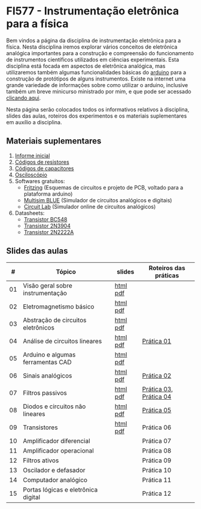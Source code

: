 # FI577 - Instrumentação eletrônica para a física

Bem vindos a página da disciplina de instrumentação eletrônica para a física. Nesta disciplina iremos explorar vários conceitos de eletrônica analógica importantes para a construção e compreensão do funcionamento de instrumentos científicos utilizados em ciências experimentais. Esta disciplina está focada em aspectos de eletrônica analógica, mas utilizaremos também algumas funcionalidades básicas do [arduino](http://www.arduino.cc) para a construção de protótipos de alguns instrumentos. Existe na internet uma grande variedade de informações sobre como utilizar o arduino, inclusive também um breve minicurso ministrado por mim, e que pode ser acessado [clicando aqui](minicurso_arduino.html).

Nesta página serão colocados todos os informativos relativos à disciplina, slides das aulas, roteiros dos experimentos e os materiais suplementares em auxílio a disciplina.

## Materiais suplementares

1. [Informe inicial](https://www.dropbox.com/s/0opfomssomraefd/informe_inicial.pdf?dl=0)
2. [Códigos de resistores](https://www.dropbox.com/s/7tp49dwx68755qn/resistores.pdf?dl=0)
3. [Códigos de capacitores](https://www.dropbox.com/s/484ycuat1s8cm5d/capacitores.pdf?dl=0)
4. [Osciloscópio](https://www.dropbox.com/s/27jkhdf64go2dct/osciloscopio.pdf?dl=0)
5. Softwares gratuitos:
    * [Fritzing](http://www.fritzing.org) (Esquemas de circuitos e projeto de PCB, voltado para a plataforma arduino)
    * [Multisim BLUE](http://br.mouser.com/MultiSimBlue/) (Simulador de circuitos analógicos e digitais)
    * [Circuit Lab](https://www.circuitlab.com/) (Simulador online de circuitos analógicos)
6. Datasheets:
    * [Transistor BC548](https://www.dropbox.com/s/vjcnxffznf18swq/BC548.pdf?dl=0)
    * [Transistor 2N3904](https://www.dropbox.com/s/4tnwkes5p96ynba/2N3904.pdf?dl=0)
    * [Transistor 2N2222A](https://www.dropbox.com/s/vmpjtxr21xmm7u5/2N2222A.pdf?dl=0)


## Slides das aulas

| #  | Tópico                              | slides                          | Roteiros das práticas                        |
|----|-------------------------------------|---------------------------------|----------------------------------------------|
| 01 | Visão geral sobre instrumentação    | [html][s01-html] [pdf][s01-pdf] |                                              |
| 02 | Eletromagnetismo básico             | [html][s02-html] [pdf][s02-pdf] |                                              |
| 03 | Abstração de circuitos eletrônicos  | [html][s03-html] [pdf][s03-pdf] |                                              |
| 04 | Análise de circuitos lineares       | [html][s04-html] [pdf][s04-pdf] | [Prática 01][p01-pdf]                        |
| 05 | Arduino e algumas ferramentas CAD   | [html][s05-html] [pdf][s05-pdf] |                                              |
| 06 | Sinais analógicos                   | [html][s06-html] [pdf][s06-pdf] | [Prática 02][p02-pdf]                        |
| 07 | Filtros passivos                    | [html][s07-html] [pdf][s07-pdf] | [Prática 03][p03-pdf], [Prática 04][p04-pdf] |
| 08 | Diodos e circuitos não lineares     | [html][s08-html] [pdf][s08-pdf] | [Prática 05][p05-pdf]                        |
| 09 | Transistores                        | [html][s09-html] [pdf][s09-pdf] | Prática 06                                   |
| 10 | Amplificador diferencial            |                                 | Prática 07                                   |
| 11 | Amplificador operacional            |                                 | Prática 08                                   |
| 12 | Filtros ativos                      |                                 | Prática 09                                   |
| 13 | Oscilador e defasador               |                                 | Prática 10                                   |
| 14 | Computador analógico                |                                 | Prática 11                                   |
| 15 | Portas lógicas e eletrônica digital |                                 | Prática 12                                   |

[s01-html]: instrumentacao_fisica/capitulo_1.html
[s01-pdf]: https://www.dropbox.com/s/tumckbsmkx06uwn/capitulo_1.pdf?dl=0
[s02-html]: instrumentacao_fisica/capitulo_2.html
[s02-pdf]: https://www.dropbox.com/s/c8ir438wg78tosy/capitulo_2.pdf?dl=0
[s03-html]: instrumentacao_fisica/capitulo_3.html
[s03-pdf]: https://www.dropbox.com/s/dqiccx40wuluv6k/capitulo_3.pdf?dl=0
[s04-html]: instrumentacao_fisica/capitulo_4.html
[s04-pdf]: https://www.dropbox.com/s/ya5svg2ek802l35/capitulo_4.pdf?dl=0
[s05-html]: instrumentacao_fisica/capitulo_5.html
[s05-pdf]: https://www.dropbox.com/s/aw6rady7hzqwet8/capitulo_5.pdf?dl=0
[s06-html]: instrumentacao_fisica/capitulo_6.html
[s06-pdf]: #
[s07-html]: instrumentacao_fisica/capitulo_7.html
[s07-pdf]: #
[s08-html]: instrumentacao_fisica/capitulo_8.html
[s08-pdf]: #
[s09-html]: instrumentacao_fisica/capitulo_9.html
[s09-pdf]: #


[p01-pdf]: https://www.dropbox.com/s/3pfmhemipys4nqh/pratica_1.pdf?dl=0
[p02-pdf]: https://www.dropbox.com/s/3gx5mcg7ue63gy4/pratica_2.pdf?dl=0
[p03-pdf]: https://www.dropbox.com/s/37q855js78buat4/pratica_3.pdf?dl=0
[p04-pdf]: https://www.dropbox.com/s/mjqeild4rv878e4/pratica_4.pdf?dl=0
[p05-pdf]: https://www.dropbox.com/s/s6yb17m8byqmz82/pratica_5.pdf?dl=0
